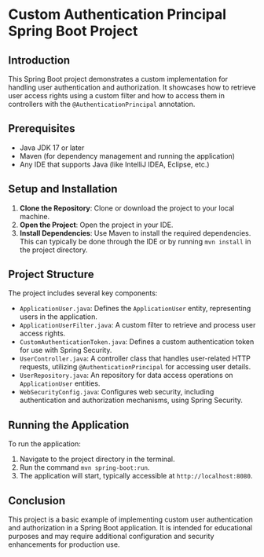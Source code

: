 
# Custom Authentication Principal Spring Boot Project

## Introduction
This Spring Boot project demonstrates a custom implementation for handling user authentication and authorization. It showcases how to retrieve user access rights using a custom filter and how to access them in controllers with the `@AuthenticationPrincipal` annotation.

## Prerequisites
- Java JDK 17 or later
- Maven (for dependency management and running the application)
- Any IDE that supports Java (like IntelliJ IDEA, Eclipse, etc.)

## Setup and Installation
1. **Clone the Repository**: Clone or download the project to your local machine.
2. **Open the Project**: Open the project in your IDE.
3. **Install Dependencies**: Use Maven to install the required dependencies. This can typically be done through the IDE or by running `mvn install` in the project directory.

## Project Structure
The project includes several key components:

- `ApplicationUser.java`: Defines the `ApplicationUser` entity, representing users in the application.
- `ApplicationUserFilter.java`: A custom filter to retrieve and process user access rights.
- `CustomAuthenticationToken.java`: Defines a custom authentication token for use with Spring Security.
- `UserController.java`: A controller class that handles user-related HTTP requests, utilizing `@AuthenticationPrincipal` for accessing user details.
- `UserRepository.java`: An repository for data access operations on `ApplicationUser` entities.
- `WebSecurityConfig.java`: Configures web security, including authentication and authorization mechanisms, using Spring Security.

## Running the Application
To run the application:
1. Navigate to the project directory in the terminal.
2. Run the command `mvn spring-boot:run`.
3. The application will start, typically accessible at `http://localhost:8080`.

## Conclusion
This project is a basic example of implementing custom user authentication and authorization in a Spring Boot application. It is intended for educational purposes and may require additional configuration and security enhancements for production use.
